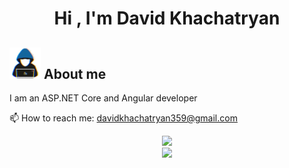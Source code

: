 <h1 align="center"><b>Hi , I'm David Khachatryan </b></h1>

## <picture><img src="https://github.com/davidkhachatryan123/davidkhachatryan123/raw/main/assets/about_me.gif" width = 50px></picture> **About me**

I am an ASP.NET Core and Angular developer

📫 How to reach me: davidkhachatryan359@gmail.com

<div align="center">
  <img src="https://github-readme-stats.vercel.app/api?username=davidkhachatryan123&rank_icon=github&include_all_commits=true&count_private=true&show_icons=true&line_height=25&theme=tokyonight"/>
  <br>
  <img src="https://github-readme-stats.vercel.app/api/top-langs?username=davidkhachatryan123&show_icons=true&locale=en&layout=compact&line_height=25&theme=tokyonight"/>
</div>
